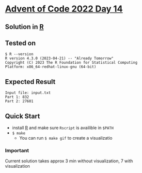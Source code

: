 # [Advent of Code 2022 Day 14](https://adventofcode.com/2022/day/14)
## Solution in [R](https://www.r-project.org/)

## Tested on 

```console
$ R --version
R version 4.3.0 (2023-04-21) -- "Already Tomorrow"
Copyright (C) 2023 The R Foundation for Statistical Computing
Platform: x86_64-redhat-linux-gnu (64-bit)
```

## Expected Result

```console
Input file: input.txt
Part 1: 832
Part 2: 27601
```

## Quick Start
- install [R](https://cran.r-project.org/mirrors.html) and make sure `Rscript` is availible in `$PATH`
- `$ make`
  - You can run `$ make gif` to create a visualizatio

### Important
Current solution takes approx 3 min without visualization, 7 with visualization
